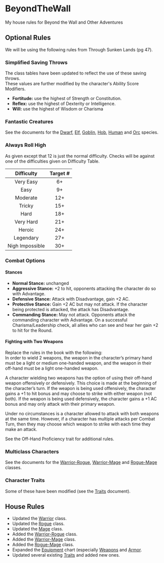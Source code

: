# BeyondTheWall
My house rules for Beyond the Wall and Other Adventures

## Optional Rules
We will be using the following rules from Through Sunken Lands (pg 47).

### Simplified Saving Throws
The class tables have been updated to reflect the use of these saving throws.<br/>
These values are further modified by the character's Ability Score Modifiers.
- **Fortitude:** use the highest of Strength or Constitution.
- **Reflex:** use the highest of Dexterity or Intelligence.
- **Will:** use the highest of Wisdom or Charisma

### Fantastic Creatures
See the documents for the [Dwarf](Dwarf.md), [Elf](Elf.md), [Goblin](Goblin.md), [Hob](Hob.md), [Human](Human.md) and [Orc](Orc.md) species.

### Always Roll High
As given except that 12 is just the normal difficulty.  Checks will be against one of the difficulties given on Difficulty Table.

|   Difficulty    | Target # |
|:---------------:|:--------:|
|    Very Easy    |    6+    |
|      Easy       |    9+    |
|    Moderate     |   12+    |
|     Tricky      |   15+    |
|      Hard       |   18+    |
|    Very Hard    |   21+    |
|     Heroic      |   24+    |
|    Legendary    |   27+    |
| Nigh Impossible |   30+    |


### Combat Options

#### Stances
- **Normal Stance:** unchanged
- **Aggressive Stance:** +2 to hit, opponents attacking the character do so with Advantage.
- **Defensive Stance:** Attack with Disadvantage, gain +2 AC.
- **Protective Stance:** Gain +2 AC but may not attack.  If the character being protected is attacked, the attack has Disadvantage.
- **Commanding Stance:** May not attack.  Opponents attack the commanding character with Advantage.  On a successful Charisma/Leadership check, all allies who can see and hear her gain +2 to hit for the Round.

#### Fighting with Two Weapons
Replace the rules in the book with the following:<br/>
In order to wield 2 weapons, the weapon in the character’s primary hand must be a light or medium one-handed weapon, and the weapon in their off-hand must be a light one-handed weapon.

A character wielding two weapons has the option of using their off-hand weapon offensively or defensively.  This choice is made at the beginning of the character’s turn.  If the weapon is being used offensively, the character gains a +1 to hit bonus and may choose to strike with either weapon (not both).  If the weapon is being used defensively, the character gains a +1 AC bonus and may only attack with their primary weapon.

Under no circumstances is a character allowed to attack with both weapons at the same time.  However, if a character has multiple attacks per Combat Turn, then they may choose which weapon to strike with each time they make an attack.

See the Off-Hand Proficiency trait for additional rules.

### Multiclass Characters
See the documents for the [Warrior-Rogue](Warrior-Rogue.md), [Warrior-Mage](Warrior-Mage.md) and [Rogue-Mage](Rogue-Mage.md) classes.

### Character Traits
Some of these have been modified (see the [Traits](Traits.md) document).

## House Rules
- Updated the [Warrior](Warrior.md) class.
- Updated the [Rogue](Rogue.md) class.
- Updated the [Mage](Mage.md) class.
- Added the [Warrior-Rogue](Warrior-Rogue.md) class.
- Added the [Warrior-Mage](Warrior-Mage.md) class.
- Added the [Rogue-Mage](Rogue-Mage.md) class.
- Expanded the [Equipment](CoinAndItsUses.md) chart (especially [Weapons](CoinAndItsUses.md#Weapons) and [Armor](CoinAndItsUses.md#Armor).
- Updated several existing [Traits](Traits.md) and added new ones.